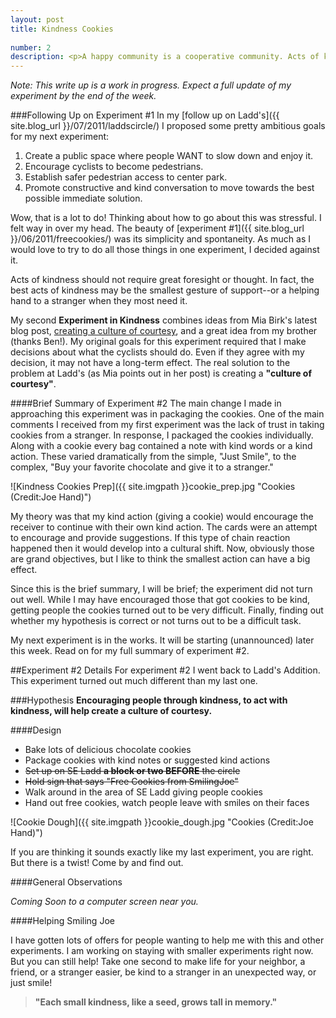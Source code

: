 ```yaml
--- 
layout: post 
title: Kindness Cookies
	
number: 2
description: <p>A happy community is a cooperative community. Acts of kindness leads to increased levels of communication, trust, and most importantly, courtesy.</p><p>In this experiment I encouraged others to take their own action of kindness. While this experiment did not go as well as the first, it was a great learning experience.</p>
---
```


_Note: This write up is a work in progress. Expect a full update of my experiment by the end of the week._

###Following Up on Experiment #1
In my [follow up on Ladd's]({{ site.blog_url }}/07/2011/laddscircle/) I proposed some pretty ambitious goals for my next experiment:

1.	Create a public space where people WANT to slow down and enjoy it.
2.	Encourage cyclists to become pedestrians.
3.	Establish safer pedestrian access to center park.
4.	Promote constructive and kind conversation to move towards the best possible immediate solution.

Wow, that is a lot to do! Thinking about how to go about this was stressful. I felt way in over my head. The beauty of [experiment #1]({{ site.blog_url }}/06/2011/freecookies/) was its simplicity and spontaneity. As much as I would love to try to do all those things in one experiment, I decided against it.

Acts of kindness should not require great foresight or thought. In fact, the best acts of kindness may be the smallest gesture of support--or a helping hand to a stranger when they most need it.

My second __Experiment in Kindness__ combines ideas from Mia Birk's latest blog post, [creating a culture of courtesy](http://www.miabirk.com/blog/?p=872), and a great idea from my brother (thanks Ben!). My original goals for this experiment required that I make decisions about what the cyclists should do. Even if they agree with my decision, it may not have a long-term effect. The real solution to the problem at Ladd's (as Mia points out in her post) is creating a __"culture of courtesy"__.

####Brief Summary of Experiment #2
The main change I made in approaching this experiment was in packaging the cookies. One of the main comments I received from my first experiment was the lack of trust in taking cookies from a stranger. In response, I packaged the cookies individually. Along with a cookie every bag contained a note with kind words or a kind action. These varied dramatically from the simple, "Just Smile", to the complex, "Buy your favorite chocolate and give it to a stranger." 

![Kindness Cookies Prep]({{ site.imgpath }}cookie_prep.jpg "Cookies (Credit:Joe Hand)")

My theory was that my kind action (giving a cookie) would encourage the receiver to continue with their own kind action. The cards were an attempt to encourage and provide suggestions. If this type of chain reaction happened then it would develop into a cultural shift. Now, obviously those are grand objectives, but I like to think the smallest action can have a big effect.

Since this is the brief summary, I will be brief; the experiment did not turn out well. While I may have encouraged those that got cookies to be kind, getting people the cookies turned out to be very difficult. Finally, finding out whether my hypothesis is correct or not turns out to be a difficult task.

My next experiment is in the works. It will be starting (unannounced) later this week. Read on for my full summary of experiment #2.

##Experiment #2 Details
For experiment #2 I went back to Ladd's Addition. This experiment turned out much different than my last one.

###Hypothesis
__Encouraging people through kindness, to act with kindness, will help create a culture of courtesy.__

####Design
*   Bake lots of delicious chocolate cookies
*	Package cookies with kind notes or suggested kind actions
*   <strike>Set up on SE Ladd __a block or two BEFORE__ the circle</strike>
*   <strike>Hold sign that says "Free Cookies from SmilingJoe"</strike>
*	Walk around in the area of SE Ladd giving people cookies
*   Hand out free cookies, watch people leave with smiles on their faces

![Cookie Dough]({{ site.imgpath }}cookie_dough.jpg "Cookies (Credit:Joe Hand)")

If you are thinking it sounds exactly like my last experiment, you are right. But there is a twist! Come by and find out.

####General Observations

_Coming Soon to a computer screen near you._

####Helping Smiling Joe

I have gotten lots of offers for people wanting to help me with this and other experiments. I am working on staying with smaller experiments right now. But you can still help! Take one second to make life for your neighbor, a friend, or a stranger easier, be kind to a stranger in an unexpected way, or just smile!

>__"Each small kindness, like a seed, grows tall in memory."__
